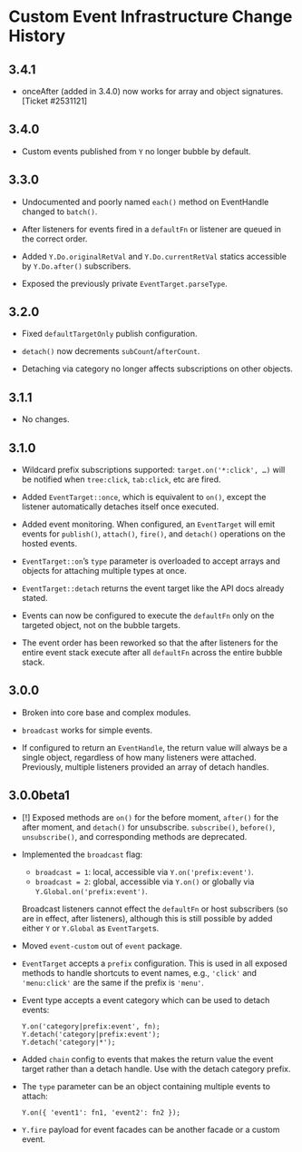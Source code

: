 Custom Event Infrastructure Change History
==========================================

3.4.1
-----

-   onceAfter (added in 3.4.0) now works for array and object signatures. \[Ticket \#2531121\]

3.4.0
-----

-   Custom events published from `Y` no longer bubble by default.

3.3.0
-----

-   Undocumented and poorly named `each()` method on EventHandle changed to `batch()`.

-   After listeners for events fired in a `defaultFn` or listener are queued in the correct order.

-   Added `Y.Do.originalRetVal` and `Y.Do.currentRetVal` statics accessible by `Y.Do.after()` subscribers.

-   Exposed the previously private `EventTarget.parseType`.

3.2.0
-----

-   Fixed `defaultTargetOnly` publish configuration.

-   `detach()` now decrements `subCount`/`afterCount`.

-   Detaching via category no longer affects subscriptions on other objects.

3.1.1
-----

-   No changes.

3.1.0
-----

-   Wildcard prefix subscriptions supported: `target.on('*:click', …)` will be notified when `tree:click`, `tab:click`, etc are fired.

-   Added `EventTarget::once`, which is equivalent to `on()`, except the listener automatically detaches itself once executed.

-   Added event monitoring. When configured, an `EventTarget` will emit events for `publish()`, `attach()`, `fire()`, and `detach()` operations on the hosted events.

-   `EventTarget::on`’s `type` parameter is overloaded to accept arrays and objects for attaching multiple types at once.

-   `EventTarget::detach` returns the event target like the API docs already stated.

-   Events can now be configured to execute the `defaultFn` only on the targeted object, not on the bubble targets.

-   The event order has been reworked so that the after listeners for the entire event stack execute after all `defaultFn` across the entire bubble stack.

3.0.0
-----

-   Broken into core base and complex modules.

-   `broadcast` works for simple events.

-   If configured to return an `EventHandle`, the return value will always be a single object, regardless of how many listeners were attached. Previously, multiple listeners provided an array of detach handles.

3.0.0beta1
----------

-   \[!\] Exposed methods are `on()` for the before moment, `after()` for the after moment, and `detach()` for unsubscribe. `subscribe()`, `before()`, `unsubscribe()`, and corresponding methods are deprecated.

-   Implemented the `broadcast` flag:

    -   `broadcast = 1`: local, accessible via `Y.on('prefix:event')`.
    -   `broadcast = 2`: global, accessible via `Y.on()` or globally via `Y.Global.on('prefix:event')`.

    Broadcast listeners cannot effect the `defaultFn` or host subscribers (so are in effect, after listeners), although this is still possible by added either `Y` or `Y.Global` as `EventTarget`s.

-   Moved `event-custom` out of `event` package.

-   `EventTarget` accepts a `prefix` configuration. This is used in all exposed methods to handle shortcuts to event names, e.g., `'click'` and `'menu:click'` are the same if the prefix is `'menu'`.

-   Event type accepts a event category which can be used to detach events:

        Y.on('category|prefix:event', fn);
        Y.detach('category|prefix:event');
        Y.detach('category|*');

-   Added `chain` config to events that makes the return value the event target rather than a detach handle. Use with the detach category prefix.

-   The `type` parameter can be an object containing multiple events to attach:

        Y.on({ 'event1': fn1, 'event2': fn2 });

-   `Y.fire` payload for event facades can be another facade or a custom event.
